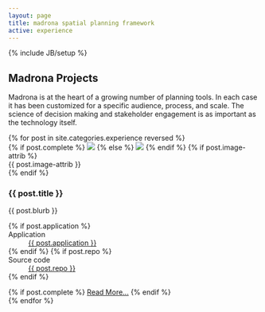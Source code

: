 ```yaml
---
layout: page
title: madrona spatial planning framework
active: experience
---
```

{% include JB/setup %}
<div class="row experience">
	<div class="span8">
		<h2>Madrona Projects</h2>
		<p>Madrona is at the heart of a growing number of planning tools.  In each case it has been customized for a specific audience, process, and scale.  The science of decision making and stakeholder engagement is as important as the technology itself.</p>
		<div class="row">
			<div class="span8">
				{% for post in site.categories.experience reversed %}
					<div class="project">
						<div class="row">
							<div class="span4">
								<div class="thumbnail">
									{% if post.complete %}
									<a href="{{BASE_PATH}}{{ post.url}} "><img class="thumbnail" src="{{ BASE_PATH }}{{ post.image }}"/></a>
									{% else %}
									<img src="{{ BASE_PATH }}{{ post.image }}"/>
									{% endif %}
									{% if post.image-attrib %}
									<div class="attrib caption">
									    {{ post.image-attrib }}
									</div>
									{% endif %}
								</div>
							</div>
							<div class="span4">
								<h3>									
									{{ post.title }}
								</h3>
								<p>{{ post.blurb }}	
								</p>
								<dl>
									{% if post.application %}
									<dt>Application</dt>
										<dd><a href="{{ post.application }}">{{ post.application }}</a></dd>
									{% endif %}
									{% if post.repo %}
									<dt>Source code</dt>
										<dd><a href="{{ post.repo }}">{{ post.repo }}</a></dd>
									{% endif %}
								</dl>
								{% if post.complete %}						
									<a href="{{BASE_PATH}}{{ post.url }}" class="pull-right btn btn-mini">Read More...</a>
								{% endif %}
							</div>
						</div>
					</div>
				{% endfor %}
			</div>
		</div>
	</div>
	<div class="span4">
		<div class="row">
			<div class="span3 offset1">
			<!--{% include experience/accordion.html %}-->
			</div>
		</div>
	</div>
</div>